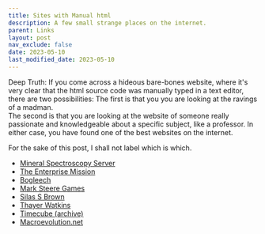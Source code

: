 ```yaml
---
title: Sites with Manual html
description: A few small strange places on the internet.
parent: Links
layout: post
nav_exclude: false
date: 2023-05-10
last_modified_date: 2023-05-10
---
```


Deep Truth: 
If you come across a hideous bare-bones website, 
where it's very clear that the html source code was manually typed in a text editor, 
there are two possibilities: 
The first is that you you are looking at the ravings of a madman.  
The second is that you are looking at the website of someone really passionate and knowledgeable about a specific subject, like a professor.
In either case, you have found one of the best websites on the internet.

For the sake of this post, 
I shall not label which is which.

- [Mineral Spectroscopy Server](http://minerals.gps.caltech.edu/)
- [The Enterprise Mission](https://enterprisemissions.com/)
- [Bogleech](https://bogleech.com/articles)
- [Mark Steere Games](http://www.marksteeregames.com/index.html)
- [Silas S Brown](http://ssb22.user.srcf.net/)
- [Thayer Watkins](https://www.sjsu.edu/faculty/watkins/)
- [Timecube (archive)](https://timecube.2enp.com/)
- [Macroevolution.net](http://www.macroevolution.net/index.html)





